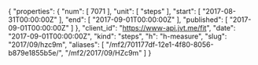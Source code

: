 {
  "properties": {
    "num": [
      7071
    ],
    "unit": [
      "steps"
    ],
    "start": [
      "2017-08-31T00:00:00Z"
    ],
    "end": [
      "2017-09-01T00:00:00Z"
    ],
    "published": [
      "2017-09-01T00:00:00Z"
    ]
  },
  "client_id": "https://www-api.jvt.me/fit",
  "date": "2017-09-01T00:00:00Z",
  "kind": "steps",
  "h": "h-measure",
  "slug": "2017/09/hzc9m",
  "aliases": [
    "/mf2/701177df-12e1-4f80-8056-b879e1855b5e/",
    "/mf2/2017/09/HZc9m"
  ]
}
